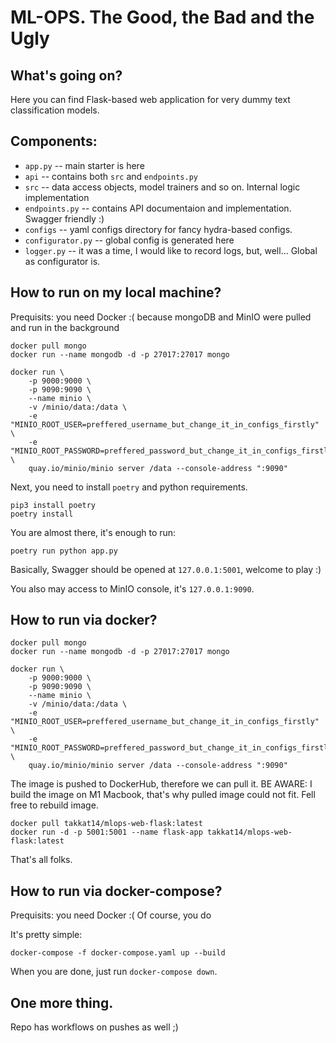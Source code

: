# ML-OPS. The Good, the Bad and the Ugly
## What's going on?
Here you can find Flask-based web application for very dummy text classification models.

## Components:
* `app.py` -- main starter is here
* `api` -- contains both `src` and `endpoints.py`
* `src` -- data access objects, model trainers and so on. Internal logic implementation
* `endpoints.py` -- contains API documentaion and implementation. Swagger friendly :)
* `configs` -- yaml configs directory for fancy hydra-based configs.
* `configurator.py` -- global config is generated here
* `logger.py` -- it was a time, I would like to record logs, but, well... Global as configurator is.

## How to run on my local machine?
Prequisits: you need Docker :( because mongoDB and MinIO were pulled and run in the background
```
docker pull mongo
docker run --name mongodb -d -p 27017:27017 mongo
```
```
docker run \
    -p 9000:9000 \
    -p 9090:9090 \
    --name minio \
    -v /minio/data:/data \
    -e "MINIO_ROOT_USER=preffered_username_but_change_it_in_configs_firstly" \
    -e "MINIO_ROOT_PASSWORD=preffered_password_but_change_it_in_configs_firstly" \
    quay.io/minio/minio server /data --console-address ":9090"
```

Next, you need to install `poetry` and python requirements.
```
pip3 install poetry
poetry install
```
You are almost there, it's enough to run:
```
poetry run python app.py
```
Basically, Swagger should be opened at `127.0.0.1:5001`, welcome to play :)

You also may access to MinIO console, it's `127.0.0.1:9090`.

## How to run via docker?
```
docker pull mongo
docker run --name mongodb -d -p 27017:27017 mongo
```
```
docker run \
    -p 9000:9000 \
    -p 9090:9090 \
    --name minio \
    -v /minio/data:/data \
    -e "MINIO_ROOT_USER=preffered_username_but_change_it_in_configs_firstly" \
    -e "MINIO_ROOT_PASSWORD=preffered_password_but_change_it_in_configs_firstly" \
    quay.io/minio/minio server /data --console-address ":9090"
```
The image is pushed to DockerHub, therefore we can pull it. BE AWARE: I build the image on M1 Macbook, that's why pulled image could not fit. Fell free to rebuild image.
```
docker pull takkat14/mlops-web-flask:latest
docker run -d -p 5001:5001 --name flask-app takkat14/mlops-web-flask:latest
```

That's all folks.


## How to run via docker-compose?
Prequisits: you need Docker :( Of course, you do

It's pretty simple:
```
docker-compose -f docker-compose.yaml up --build   
```
When you are done, just run `docker-compose down`.

## One more thing. 
Repo has workflows on pushes as well ;)
